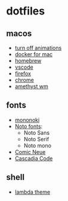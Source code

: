 # dotfiles

## macos

* [turn off animations](https://apple.stackexchange.com/questions/14001/how-to-turn-off-all-animations-on-os-x)
* [docker for mac](https://download.docker.com/mac/stable/Docker.dmg)
* [homebrew](https://brew.sh/)
* [vscode](https://code.visualstudio.com/Download)
* [firefox](https://www.mozilla.org/en-US/firefox/new/)
* [chrome](https://www.google.com/chrome/index.html)
* [amethyst wm](https://github.com/ianyh/Amethyst)


## fonts
* [mononoki](https://madmalik.github.io/mononoki/)
* [Noto fonts](https://www.google.com/get/noto/):
  * Noto Sans
  * Noto Serif
  * Noto mono
* [Comic Neue](http://www.comicneue.com/)
* [Cascadia Code](https://devblogs.microsoft.com/commandline/cascadia-code/)

## shell
* [lambda theme](https://github.com/cdimascio/lambda-zsh-theme)